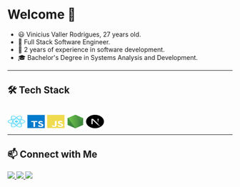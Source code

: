 # Welcome 👋  

- 😃 Vinicius Valler Rodrigues, 27 years old.  
- 🔭 Full Stack Software Engineer.  
- 🌱 2 years of experience in software development.  
- 🎓 Bachelor's Degree in Systems Analysis and Development.  

---

## 🛠 Tech Stack  

<div style="display: inline_block"><br>
  <img align="center" alt="vini-react" height="30" width="40" src="https://github.com/devicons/devicon/blob/master/icons/react/react-original.svg">
  <img align="center" alt="vini-typescript" height="30" width="40" src="https://github.com/devicons/devicon/blob/master/icons/typescript/typescript-original.svg">
  <img align="center" alt="vini-javascript" height="30" width="40" src="https://raw.githubusercontent.com/devicons/devicon/master/icons/javascript/javascript-plain.svg">
  <img align="center" alt="vini-nodejs" height="30" width="40" src="https://github.com/devicons/devicon/blob/master/icons/nodejs/nodejs-original.svg">
  <img align="center" alt="vini-nextjs" height="30" width="40" src="https://github.com/devicons/devicon/blob/master/icons/nextjs/nextjs-original.svg">
</div>  

---

## 📫 Connect with Me  

<div> 
  <a href="https://www.instagram.com/viniciusvaller/" target="_blank">
    <img src="https://img.shields.io/badge/-Instagram-%23E4405F?style=for-the-badge&logo=instagram&logoColor=white" target="_blank">
  </a>  
  <a href="mailto:viniciusvaller@gmail.com">
    <img src="https://img.shields.io/badge/-Gmail-%23333?style=for-the-badge&logo=gmail&logoColor=white" target="_blank">
  </a>  
  <a href="https://www.linkedin.com/in/vinicius-v-rodrigues-400b4b19b" target="_blank">
    <img src="https://img.shields.io/badge/-LinkedIn-%230077B5?style=for-the-badge&logo=linkedin&logoColor=white" target="_blank">
  </a>  
</div>  

